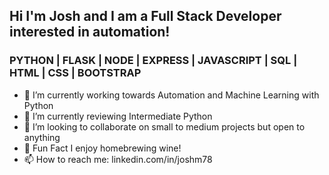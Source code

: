 ## Hi I'm Josh and I am a Full Stack Developer interested in automation!

### PYTHON | FLASK | NODE | EXPRESS | JAVASCRIPT | SQL | HTML | CSS | BOOTSTRAP

- 🔭 I’m currently working towards
  Automation and Machine Learning with Python
- 🌱 I’m currently reviewing
  Intermediate Python
- 👯 I’m looking to collaborate on
  small to medium projects but open to anything
- :test_tube: Fun Fact
  I enjoy homebrewing wine!
- 📫 How to reach me: linkedin.com/in/joshm78
